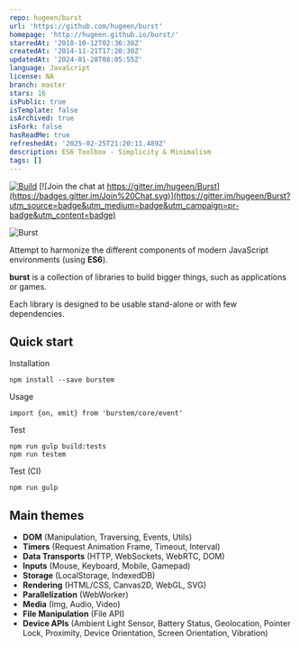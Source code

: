 ```yaml
---
repo: hugeen/burst
url: 'https://github.com/hugeen/burst'
homepage: 'http://hugeen.github.io/burst/'
starredAt: '2018-10-12T02:36:38Z'
createdAt: '2014-11-21T17:20:30Z'
updatedAt: '2024-01-28T08:05:55Z'
language: JavaScript
license: NA
branch: master
stars: 16
isPublic: true
isTemplate: false
isArchived: true
isFork: false
hasReadMe: true
refreshedAt: '2025-02-25T21:20:11.489Z'
description: ES6 Toolbox - Simplicity & Minimalism
tags: []
---
```


[![Build](https://api.travis-ci.org/hugeen/burst.svg)](https://travis-ci.org/hugeen/burst)
[![Join the chat at https://gitter.im/hugeen/Burst](https://badges.gitter.im/Join%20Chat.svg)](https://gitter.im/hugeen/Burst?utm_source=badge&utm_medium=badge&utm_campaign=pr-badge&utm_content=badge)

![Burst](logo.png?1)

Attempt to harmonize the different components of modern JavaScript environments (using **ES6**).

**burst** is a collection of libraries to build bigger things, such as applications or games.

Each library is designed to be usable stand-alone or with few dependencies.


## Quick start

Installation

````
npm install --save burstem
````


Usage

````
import {on, emit} from 'burstem/core/event'
````


Test

````
npm run gulp build:tests
npm run testem
````


Test (CI)

````
npm run gulp
````


## Main themes

* **DOM** (Manipulation, Traversing, Events, Utils)
* **Timers** (Request Animation Frame, Timeout, Interval)
* **Data Transports** (HTTP, WebSockets, WebRTC, DOM)
* **Inputs** (Mouse, Keyboard, Mobile, Gamepad)
* **Storage** (LocalStorage, IndexedDB)
* **Rendering** (HTML/CSS, Canvas2D, WebGL, SVG)
* **Parallelization** (WebWorker)
* **Media** (Img, Audio, Video)
* **File Manipulation** (File API)
* **Device APIs** (Ambient Light Sensor, Battery Status, Geolocation, Pointer Lock, Proximity, Device Orientation, Screen Orientation, Vibration)
